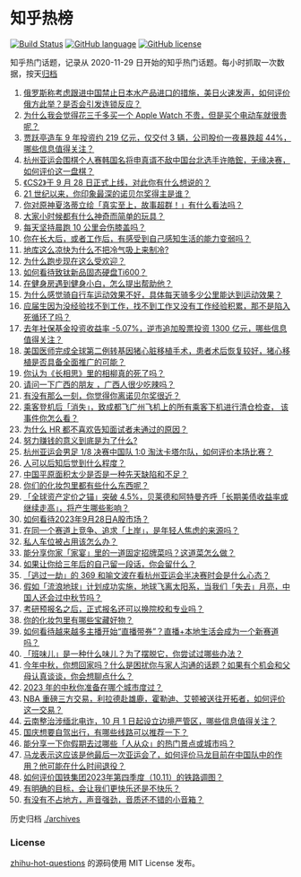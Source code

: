# 知乎热榜
[![Build Status](https://github.com/ToWeLong/zhihu-hot-questions/workflows/CI/badge.svg)](https://github.com/ToWeLong/zhihu-hot-questions/actions)
[![GitHub language](https://img.shields.io/badge/language-golang-orange.svg)](https://golang.org/)
[![GitHub license](https://img.shields.io/github/license/ToWeLong/zhihu-hot-questions)](https://github.com/ToWeLong/zhihu-hot-questions/blob/main/LICENSE)

知乎热门话题，记录从 2020-11-29 日开始的知乎热门话题。每小时抓取一次数据，按天[归档](./archives)

<!-- BEGIN -->

1. [俄罗斯称考虑跟进中国禁止日本水产品进口的措施，美日火速发声，如何评价俄方此举？是否会引发连锁反应？](https://www.zhihu.com/question/624033423)
1. [为什么我会觉得花三千多买一个 Apple Watch 不贵，但是买个电动车就很贵呢？](https://www.zhihu.com/question/618922342)
1. [贾跃亭造车 9 年投资约 219 亿元，仅交付 3 辆，公司股价一夜暴跌超 44%，哪些信息值得关注？](https://www.zhihu.com/question/624136106)
1. [杭州亚运会围棋个人赛韩国名将申真谞不敌中国台北选手许皓鋐，无缘决赛，如何评价这一盘棋？](https://www.zhihu.com/question/624150130)
1. [《CS2》于 9 月 28 日正式上线，对此你有什么想说的？](https://www.zhihu.com/question/624109985)
1. [21 世纪以来，你印象最深的诺贝尔奖得主是谁？](https://www.zhihu.com/question/622723400)
1. [你对原神夏洛蒂立绘「真实至上，故事超群！」有什么看法吗？](https://www.zhihu.com/question/623724017)
1. [大家小时候都有什么神奇而简单的玩具？](https://www.zhihu.com/question/623812009)
1. [每天坚持晨跑 10 公里会伤膝盖吗？](https://www.zhihu.com/question/623267091)
1. [你在长大后，或者工作后，有感受到自己感知生活的能力变弱吗？](https://www.zhihu.com/question/623695537)
1. [地库这么凉快为什么不把冷气吸上来制冷?](https://www.zhihu.com/question/612815164)
1. [为什么跑步现在这么受欢迎？](https://www.zhihu.com/question/623263159)
1. [如何看待致钛新品固态硬盘Ti600？](https://www.zhihu.com/question/623969000)
1. [在健身房遇到健身小白，怎么提出帮助他？](https://www.zhihu.com/question/623688571)
1. [为什么感觉骑自行车运动效果不好，具体每天骑多少公里能达到运动效果？](https://www.zhihu.com/question/622811326)
1. [应届生因为没经验找不到工作，找不到工作又没有工作经验积累，那不是陷入死循环了吗？](https://www.zhihu.com/question/623803856)
1. [去年社保基金投资收益率 -5.07%，逆市追加股票投资 1300 亿元，哪些信息值得关注？](https://www.zhihu.com/question/624144391)
1. [美国医师完成全球第二例转基因猪心脏移植手术，患者术后恢复较好，猪心移植是否具备全面推广的可能？](https://www.zhihu.com/question/623577216)
1. [你认为《长相思》里的相柳真的死了吗？](https://www.zhihu.com/question/624018907)
1. [请问一下广西的朋友 ，广西人很少吃辣吗？](https://www.zhihu.com/question/564235984)
1. [有没有那么一刻，你觉得你离诺贝尔奖很近？](https://www.zhihu.com/question/622723273)
1. [乘客登机后「消失」，致成都飞广州飞机上的所有乘客下机进行清仓检查， 该事件你怎么看？](https://www.zhihu.com/question/623834483)
1. [为什么 HR 都不喜欢告知面试者未通过的原因？](https://www.zhihu.com/question/622555984)
1. [努力赚钱的意义到底是为了什么?](https://www.zhihu.com/question/619560856)
1. [杭州亚运会男足 1/8 决赛中国队 1:0 淘汰卡塔尔队，如何评价本场比赛？](https://www.zhihu.com/question/624061597)
1. [人可以后知后觉到什么程度？](https://www.zhihu.com/question/36760554)
1. [中国平原面积太少是否是一种先天缺陷和不足？](https://www.zhihu.com/question/296223711)
1. [你们的化妆包里都有些什么东西呢？](https://www.zhihu.com/question/363266392)
1. [「全球资产定价之锚」突破 4.5%，贝莱德和阿特曼齐呼「长期美债收益率或继续走高」，将产生哪些影响？](https://www.zhihu.com/question/623981120)
1. [如何看待2023年9月28日A股市场？](https://www.zhihu.com/question/624083637)
1. [在同一个赛道上竞争、追求「上岸」，是年轻人焦虑的来源吗？](https://www.zhihu.com/question/623695522)
1. [私人车位被占用该怎么办？](https://www.zhihu.com/question/336148009)
1. [能分享你家「家宴」里的一道固定招牌菜吗？这道菜怎么做？](https://www.zhihu.com/question/621492576)
1. [如果让你给三年后的自己留一段话，你会留什么？](https://www.zhihu.com/question/623643624)
1. [「逃过一劫」的 369 和喻文波在看杭州亚运会半决赛时会是什么心态？](https://www.zhihu.com/question/624143081)
1. [假如「流浪地球」计划成功实施，地球飞离太阳系，当我们「失去」月亮，中国人还会过中秋节吗？](https://www.zhihu.com/question/621815834)
1. [考研预报名之后，正式报名还可以换院校和专业吗？](https://www.zhihu.com/question/622448967)
1. [你的化妆包里有哪些宝藏好物？](https://www.zhihu.com/question/567806081)
1. [如何看待越来越多主播开始“直播带券”？直播+本地生活会成为一个新赛道吗？](https://www.zhihu.com/question/624048990)
1. [「班味儿」是一种什么味儿？为了摆脱它，你尝试过哪些办法？](https://www.zhihu.com/question/624051851)
1. [今年中秋，你想回家吗？什么是困扰你与家人沟通的话题？如果有个机会和父母认真谈谈，你会想聊点什么？](https://www.zhihu.com/question/621492032)
1. [2023 年的中秋你准备在哪个城市度过？](https://www.zhihu.com/question/617537952)
1. [NBA 重磅三方交易，利拉德赴雄鹿，霍勒迪、艾顿被送往开拓者，如何评价这一交易？](https://www.zhihu.com/question/624114504)
1. [云南整治涉缅北电诈，10 月 1 日起设立边境严管区，哪些信息值得关注？](https://www.zhihu.com/question/623992925)
1. [国庆想要自驾出行，有哪些线路可以推荐一下？](https://www.zhihu.com/question/620622200)
1. [能分享一下你假期去过哪些「人从众」的热门景点或城市吗？](https://www.zhihu.com/question/621725181)
1. [马龙表示这应该是他最后一次亚运会了，如何评价马龙目前在中国队中的作用？他可能在什么时间退役？](https://www.zhihu.com/question/623969125)
1. [如何评价国铁集团2023年第四季度（10.11）的铁路调图？](https://www.zhihu.com/question/622722169)
1. [有明确的目标，会让我们更快乐还是不快乐？](https://www.zhihu.com/question/623695590)
1. [有没有不占地方，声音强劲，音质还不错的小音箱？](https://www.zhihu.com/question/321948865)

<!-- END -->

历史归档 [./archives](./archives)


### License
[zhihu-hot-questions](https://github.com/towelong/zhihu-hot-questions) 的源码使用 MIT License 发布。